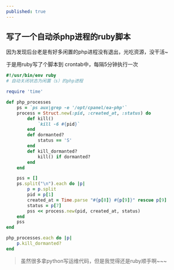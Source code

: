 ```yaml
---
published: true
---
```

## 写了一个自动杀php进程的ruby脚本

因为发现后台老是有好多闲置的php进程没有退出，光吃资源，没干活~

于是用ruby写了个脚本到 crontab中，每隔5分钟执行一次

```ruby
#!/usr/bin/env ruby
# 自动关闭状态为闲置（s）的php进程

require 'time'

def php_processes
    ps = `ps aux|grep -e '/opt/cpanel/ea-php'`
    process = Struct.new(:pid, :created_at, :status) do 
        def kill()
            `kill -6 #{pid}`
        end
        def dormanted?
            status == 'S'
        end
        def kill_dormanted?
            kill() if dormanted?
        end
    end

    pss = []
    ps.split("\n").each do |p|
        p = p.split
        pid = p[1]
        created_at = Time.parse "#{p[8]} #{p[9]}" rescue p[9]
        status = p[7]
        pss << process.new(pid, created_at, status)
    end
    pss
end

php_processes.each do |p|
    p.kill_dormanted?
end
```

> 虽然很多拿python写运维代码，但是我觉得还是ruby顺手啊~~~
